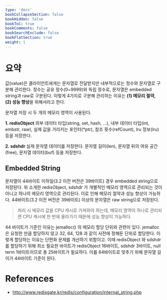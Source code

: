 ```yaml
---
type: 'docs'
bookCollapseSection: false
bookHidden: false
bookToC: true
bookComments: false
bookSearchExclude: false
bookFlatSection: true
weight: 1
---
```



# 요약

값(value)은 클라이언트에게는 문자열로 전달받지만 내부적으로는 정수와 문자열로 구분해 관리한다. 정수는 공유 정수(0~9999)와 독립 정수로, 문자열은 embedded string과 raw로 구분된다. 이렇게 4가지로 구분해 관리하는 이유는 **(1)
메모리 절약, (2) 성능 향상**을 위해서라고 한다.

문자열 저장 시 두 개의 메모리 영역이 사용된다. 

**1. redisObject**
외부 데이터 타입(string, set, hash, ...), 내부 데이터 타입(int, embstr, raw), 실제 값을 가리키는 포인터(*ptr), 참조 횟수(refCount), lru 정보(lru) 등을 저장한다.

**2. sdshdr**
실제 문자열 데이터를 저장한다. 문자열 길이(len), 문자열 뒤의 여유 공간(free), 문자열 데이터(buf) 등을 저장한다.

## Embedded String

문자열이 44바이트 이하일(3.2 이전 버전은 39바이트) 경우 embedded string으로 저장된다. 위 소개한 redisObject, sdshdr 가 개별적인 메모리 영역으로 관리되는 것이 아니고 하나의 메모리 영역으로 관리된다. 이로 인해 메모리 절약과 성능 향상이 가능하다. 44바이트(3.2 이전 버전은 39바이트) 이상의 문자열은 raw string으로 저장된다.

> 처리 시 메모리 값을 CPU 캐시로 가져와야 하는데, 메모리 영역이 하나로 관리되면 CPU 캐시에 한 번에 올라가기 때문에 성능 향상이 가능하다.

44 바이트가 기준인 이유는 jemalloc() 의 메모리 할당 단위와 관련이 있다. jemalloc 은 요청한 만큼 할당하지 않고 32, 64, 128 과 같이 사전에 정해둔 단위로 할당한다. 이렇게 할당하는 이유는 단편화 문제를 개선하기 위함이고. 
이때 redisObject 와 sdshdr 를 할당하기 위해 최소 필요한 바이트가 redisObject 16바이트, sdshdr 3바이트, null term 1바이트이므로 총 25바이트가 필요하다. 이를 64바이트로 맞추기 위해 문자열 길이가 44바이트 기준이 된다.

# References

* http://www.redisgate.kr/redis/configuration/internal_string.php
